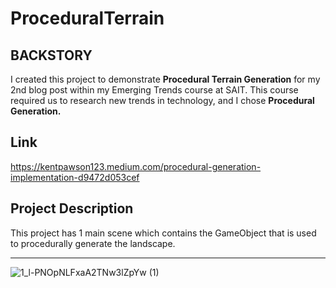 # ProceduralTerrain
## BACKSTORY  
I created this project to demonstrate **Procedural Terrain Generation** for my 2nd blog post within my Emerging Trends course at SAIT. This course required us to research new trends in technology, and I chose **Procedural Generation.**

## Link
https://kentpawson123.medium.com/procedural-generation-implementation-d9472d053cef

## Project Description ##
This project has 1 main scene which contains the GameObject that is used to procedurally generate the landscape.

--- 

![1_l-PNOpNLFxaA2TNw3lZpYw (1)](https://user-images.githubusercontent.com/58745400/117553153-0e8b3680-b00d-11eb-892e-13918325280f.png)
